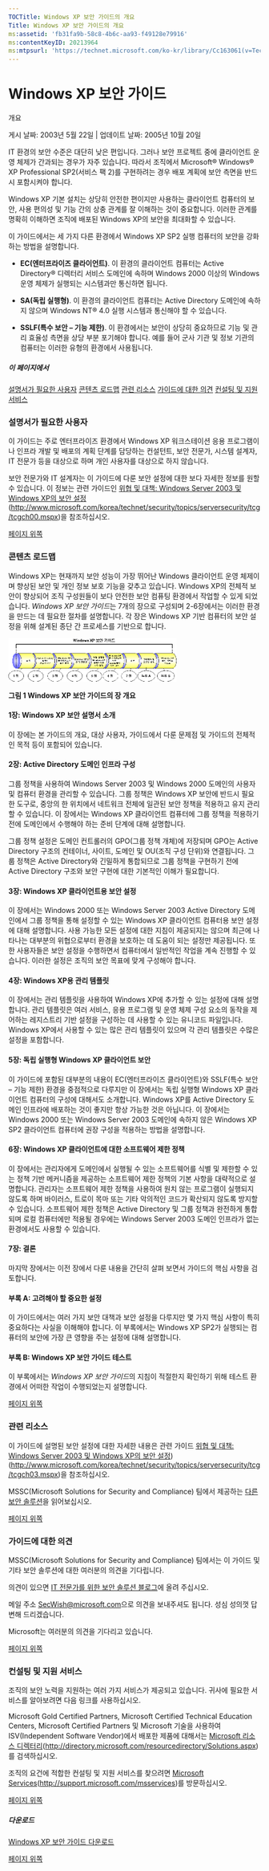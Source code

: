 ```yaml
---
TOCTitle: Windows XP 보안 가이드의 개요
Title: Windows XP 보안 가이드의 개요
ms:assetid: 'fb31fa9b-58c8-4b6c-aa93-f49128e79916'
ms:contentKeyID: 20213964
ms:mtpsurl: 'https://technet.microsoft.com/ko-kr/library/Cc163061(v=TechNet.10)'
---
```


Windows XP 보안 가이드
======================

개요

게시 날짜: 2003년 5월 22일 | 업데이트 날짜: 2005년 10월 20일

IT 환경의 보안 수준은 대단히 낮은 편입니다. 그러나 보안 프로젝트 중에 클라이언트 운영 체제가 간과되는 경우가 자주 있습니다. 따라서 조직에서 Microsoft® Windows® XP Professional SP2(서비스 팩 2)를 구현하려는 경우 배포 계획에 보안 측면을 반드시 포함시켜야 합니다.

Windows XP 기본 설치는 상당히 안전한 편이지만 사용하는 클라이언트 컴퓨터의 보안, 사용 편의성 및 기능 간의 상충 관계를 잘 이해하는 것이 중요합니다. 이러한 관계를 명확히 이해하면 조직에 배포된 Windows XP의 보안을 최대화할 수 있습니다.

이 가이드에서는 세 가지 다른 환경에서 Windows XP SP2 실행 컴퓨터의 보안을 강화하는 방법을 설명합니다.

-   **EC(엔터프라이즈 클라이언트)**. 이 환경의 클라이언트 컴퓨터는 Active Directory® 디렉터리 서비스 도메인에 속하며 Windows 2000 이상의 Windows 운영 체제가 실행되는 시스템과만 통신하면 됩니다.

-   **SA(독립 실행형)**. 이 환경의 클라이언트 컴퓨터는 Active Directory 도메인에 속하지 않으며 Windows NT® 4.0 실행 시스템과 통신해야 할 수 있습니다.

-   **SSLF(특수 보안 – 기능 제한)**. 이 환경에서는 보안이 상당히 중요하므로 기능 및 관리 효율성 측면을 상당 부분 포기해야 합니다. 예를 들어 군사 기관 및 정보 기관의 컴퓨터는 이러한 유형의 환경에서 사용됩니다.

##### 이 페이지에서

[](#eeaa)[설명서가 필요한 사용자](#eeaa)
[](#edaa)[콘텐츠 로드맵](#edaa)
[](#ecaa)[관련 리소스](#ecaa)
[](#ebaa)[가이드에 대한 의견](#ebaa)
[](#eaaa)[컨설팅 및 지원 서비스](#eaaa)

### 설명서가 필요한 사용자

이 가이드는 주로 엔터프라이즈 환경에서 Windows XP 워크스테이션 응용 프로그램이나 인프라 개발 및 배포의 계획 단계를 담당하는 컨설턴트, 보안 전문가, 시스템 설계자, IT 전문가 등을 대상으로 하며 개인 사용자를 대상으로 하지 않습니다.

보안 전문가와 IT 설계자는 이 가이드에 다룬 보안 설정에 대한 보다 자세한 정보를 원할 수 있습니다. 이 정보는 관련 가이드인 [위협 및 대책: Windows Server 2003 및 Windows XP의 보안 설정](http://www.microsoft.com/korea/technet/security/topics/serversecurity/tcg/tcgch00.mspx)(http://www.microsoft.com/korea/technet/security/topics/serversecurity/tcg/tcgch00.mspx)을 참조하십시오.

[](#mainsection)[페이지 위쪽](#mainsection)

### 콘텐츠 로드맵

Windows XP는 현재까지 보안 성능이 가장 뛰어난 Windows 클라이언트 운영 체제이며 향상된 보안 및 개인 정보 보호 기능을 갖추고 있습니다. Windows XP의 전체적 보안이 향상되어 조직 구성원들이 보다 안전한 보안 컴퓨팅 환경에서 작업할 수 있게 되었습니다. *Windows XP 보안 가이드*는 7개의 장으로 구성되며 2-6장에서는 이러한 환경을 만드는 데 필요한 절차를 설명합니다. 각 장은 Windows XP 기반 컴퓨터의 보안 설정을 위해 설계된 종단 간 프로세스를 기반으로 합니다.

[![](images/Cc163061.default1(ko-kr,TechNet.10).gif)](https://technet.microsoft.com/ko-kr/cc163061.default1_big(ko-kr,technet.10).gif)

**그림 1 Windows XP 보안 가이드의 장 개요**

#### 1장: Windows XP 보안 설명서 소개

이 장에는 본 가이드의 개요, 대상 사용자, 가이드에서 다룬 문제점 및 가이드의 전체적인 목적 등이 포함되어 있습니다.

#### 2장: Active Directory 도메인 인프라 구성

그룹 정책을 사용하여 Windows Server 2003 및 Windows 2000 도메인의 사용자 및 컴퓨터 환경을 관리할 수 있습니다. 그룹 정책은 Windows XP 보안에 반드시 필요한 도구로, 중앙의 한 위치에서 네트워크 전체에 일관된 보안 정책을 적용하고 유지 관리할 수 있습니다. 이 장에서는 Windows XP 클라이언트 컴퓨터에 그룹 정책을 적용하기 전에 도메인에서 수행해야 하는 준비 단계에 대해 설명합니다.

그룹 정책 설정은 도메인 컨트롤러의 GPO(그룹 정책 개체)에 저장되며 GPO는 Active Directory 구조의 컨테이너, 사이트, 도메인 및 OU(조직 구성 단위)와 연결됩니다. 그룹 정책은 Active Directory와 긴밀하게 통합되므로 그룹 정책을 구현하기 전에 Active Directory 구조와 보안 구현에 대한 기본적인 이해가 필요합니다.

#### 3장: Windows XP 클라이언트용 보안 설정

이 장에서는 Windows 2000 또는 Windows Server 2003 Active Directory 도메인에서 그룹 정책을 통해 설정할 수 있는 Windows XP 클라이언트 컴퓨터용 보안 설정에 대해 설명합니다. 사용 가능한 모든 설정에 대한 지침이 제공되지는 않으며 최근에 나타나는 대부분의 위협으로부터 환경을 보호하는 데 도움이 되는 설정만 제공됩니다. 또한 사용자들은 보안 설정을 수행하면서 컴퓨터에서 일반적인 작업을 계속 진행할 수 있습니다. 이러한 설정은 조직의 보안 목표에 맞게 구성해야 합니다.

#### 4장: Windows XP용 관리 템플릿

이 장에서는 관리 템플릿을 사용하여 Windows XP에 추가할 수 있는 설정에 대해 설명합니다. 관리 템플릿은 여러 서비스, 응용 프로그램 및 운영 체제 구성 요소의 동작을 제어하는 레지스트리 기반 설정을 구성하는 데 사용할 수 있는 유니코드 파일입니다. Windows XP에서 사용할 수 있는 많은 관리 템플릿이 있으며 각 관리 템플릿은 수많은 설정을 포함합니다.

#### 5장: 독립 실행형 Windows XP 클라이언트 보안

이 가이드에 포함된 대부분의 내용이 EC(엔터프라이즈 클라이언트)와 SSLF(특수 보안 – 기능 제한) 환경을 중점적으로 다루지만 이 장에서는 독립 실행형 Windows XP 클라이언트 컴퓨터의 구성에 대해서도 소개합니다. Windows XP를 Active Directory 도메인 인프라에 배포하는 것이 좋지만 항상 가능한 것은 아닙니다. 이 장에서는 Windows 2000 또는 Windows Server 2003 도메인에 속하지 않은 Windows XP SP2 클라이언트 컴퓨터에 권장 구성을 적용하는 방법을 설명합니다.

#### 6장: Windows XP 클라이언트에 대한 소프트웨어 제한 정책

이 장에서는 관리자에게 도메인에서 실행될 수 있는 소프트웨어를 식별 및 제한할 수 있는 정책 기반 메커니즘을 제공하는 소프트웨어 제한 정책의 기본 사항을 대략적으로 설명합니다. 관리자는 소프트웨어 제한 정책을 사용하여 원치 않는 프로그램이 실행되지 않도록 하며 바이러스, 트로이 목마 또는 기타 악의적인 코드가 확산되지 않도록 방지할 수 있습니다. 소프트웨어 제한 정책은 Active Directory 및 그룹 정책과 완전하게 통합되며 로컬 컴퓨터에만 적용될 경우에는 Windows Server 2003 도메인 인프라가 없는 환경에서도 사용할 수 있습니다.

#### 7장: 결론

마지막 장에서는 이전 장에서 다룬 내용을 간단히 살펴 보면서 가이드의 핵심 사항을 검토합니다.

#### 부록 A: 고려해야 할 중요한 설정

이 가이드에서는 여러 가지 보안 대책과 보안 설정을 다루지만 몇 가지 핵심 사항이 특히 중요하다는 사실을 이해해야 합니다. 이 부록에서는 Windows XP SP2가 실행되는 컴퓨터의 보안에 가장 큰 영향을 주는 설정에 대해 설명합니다.

#### 부록 B: Windows XP 보안 가이드 테스트

이 부록에서는 *Windows XP 보안 가이드*의 지침이 적절한지 확인하기 위해 테스트 환경에서 어떠한 작업이 수행되었는지 설명합니다.

[](#mainsection)[페이지 위쪽](#mainsection)

### 관련 리소스

이 가이드에 설명된 보안 설정에 대한 자세한 내용은 관련 가이드 [위협 및 대책: Windows Server 2003 및 Windows XP의 보안 설정](http://go.microsoft.com/fwlink/?linkid=15159))(http://www.microsoft.com/korea/technet/security/topics/serversecurity/tcg/tcgch03.mspx)을 참조하십시오.

MSSC(Microsoft Solutions for Security and Compliance) 팀에서 제공하는 [다른 보안 솔루션](http://www.microsoft.com/technet/community/columns/sectip/st0805.mspx)을 읽어보십시오.

[](#mainsection)[페이지 위쪽](#mainsection)

### 가이드에 대한 의견

MSSC(Microsoft Solutions for Security and Compliance) 팀에서는 이 가이드 및 기타 보안 솔루션에 대한 여러분의 의견을 기다립니다.

의견이 있으면 [IT 전문가를 위한 보안 솔루션 블로그](http://blogs.technet.com/secguide)에 올려 주십시오.

메일 주소 [SecWish@microsoft.com](mailto:secwish@microsoft.com?subject=windows%20xp%20security%20guide)으로 의견을 보내주셔도 됩니다. 성심 성의껏 답변해 드리겠습니다.

Microsoft는 여러분의 의견을 기다리고 있습니다.

[](#mainsection)[페이지 위쪽](#mainsection)

### 컨설팅 및 지원 서비스

조직의 보안 노력을 지원하는 여러 가지 서비스가 제공되고 있습니다. 귀사에 필요한 서비스를 알아보려면 다음 링크를 사용하십시오.

Microsoft Gold Certified Partners, Microsoft Certified Technical Education Centers, Microsoft Certified Partners 및 Microsoft 기술을 사용하여 ISV(Independent Software Vendor)에서 배포한 제품에 대해서는 [Microsoft 리소스 디렉터리](http://directory.microsoft.com/resourcedirectory/solutions.aspx)(http://directory.microsoft.com/resourcedirectory/Solutions.aspx)를 검색하십시오.

조직의 요건에 적합한 컨설팅 및 지원 서비스를 찾으려면 [Microsoft Services](http://support.microsoft.com/msservices)(http://support.microsoft.com/msservices)를 방문하십시오.

[](#mainsection)[페이지 위쪽](#mainsection)

##### 다운로드

[Windows XP 보안 가이드 다운로드](http://go.microsoft.com/fwlink/?linkid=14840)

[](#mainsection)[페이지 위쪽](#mainsection)
